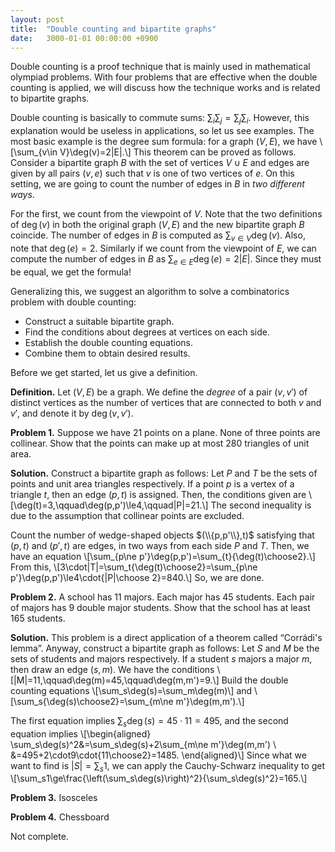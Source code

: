 ```yaml
---
layout: post
title:  "Double counting and bipartite graphs"
date:   3000-01-01 00:00:00 +0900
---
```


Double counting is a proof technique that is mainly used in mathematical olympiad problems.
With four problems that are effective when the double counting is applied, we will discuss how the technique works and is related to bipartite graphs.

<!-- more -->

Double counting is basically to commute sums: $\sum_i\sum_j=\sum_j\sum_i$.
However, this explanation would be useless in applications, so let us see examples.
The most basic example is the degree sum formula: for a graph $(V,E)$, we have
\\[\sum_{v\in V}\deg(v)=2|E|.\\]
This theorem can be proved as follows.
Consider a bipartite graph $B$ with the set of vertices $V\cup E$ and edges are given by all pairs $(v,e)$ such that $v$ is one of two vertices of $e$.
On this setting, we are going to count the number of edges in $B$ in <i>two different ways</i>.

For the first, we count from the viewpoint of $V$.
Note that the two definitions of $\deg(v)$ in both the original graph $(V,E)$ and the new bipartite graph $B$ coincide.
The number of edges in $B$ is computed as $\sum_{v\in V}\deg(v)$.
Also, note that $\deg(e)=2$.
Similarly if we count from the viewpoint of $E$, we can compute the number of edges in $B$ as $\sum_{e\in E}\deg(e)=2|E|$.
Since they must be equal, we get the formula!

Generalizing this, we suggest an algorithm to solve a combinatorics problem with double counting:
- Construct a suitable bipartite graph.
- Find the conditions about degrees at vertices on each side.
- Establish the double counting equations.
- Combine them to obtain desired results.

Before we get started, let us give a definition.

<b>Definition.</b>
Let $(V,E)$ be a graph.
We define the <i>degree</i> of a pair $(v,v')$ of distinct vertices as the number of vertices that are connected to both $v$ and $v'$, and denote it by $\deg(v,v')$.

<b>Problem 1.</b>
Suppose we have 21 points on a plane.
None of three points are collinear.
Show that the points can make up at most 280 triangles of unit area.

<b>Solution.</b>
Construct a bipartite graph as follows:
Let $P$ and $T$ be the sets of points and unit area triangles respectively.
If a point $p$ is a vertex of a triangle $t$, then an edge $(p,t)$ is assigned.
Then, the conditions given are
\\[\deg(t)=3,\qquad\deg(p,p')\le4,\qquad|P|=21.\\]
The second inequality is due to the assumption that collinear points are excluded.

Count the number of wedge-shaped objects $(\\{p,p'\\},t)$ satisfying that $(p,t)$ and $(p',t)$ are edges, in two ways from each side $P$ and $T$.
Then, we have an equation
\\[\sum_{p\ne p'}\deg(p,p')=\sum_{t}{\deg(t)\choose2}.\\]
From this,
\\[3\cdot|T|=\sum_t{\deg(t)\choose2}=\sum_{p\ne p'}\deg(p,p')\le4\cdot{|P|\choose 2}=840.\\]
So, we are done.

<b>Problem 2.</b>
A school has 11 majors.
Each major has 45 students.
Each pair of majors has 9 double major students.
Show that the school has at least 165 students.

<b>Solution.</b>
This problem is a direct application of a theorem called &ldquo;Corr&aacute;di's lemma&rdquo;.
Anyway, construct a bipartite graph as follows:
Let $S$ and $M$ be the sets of students and majors respectively.
If a student $s$ majors a major $m$, then draw an edge $(s,m)$.
We have the conditions
\\[|M|=11,\qquad\deg(m)=45,\qquad\deg(m,m')=9.\\]
Build the double counting equations
\\[\sum_s\deg(s)=\sum_m\deg(m)\\]
and
\\[\sum_s{\deg(s)\choose2}=\sum_{m\ne m'}\deg(m,m').\\]

The first equation implies $\sum_s\deg(s)=45\cdot11=495$, and the second equation implies
\\[\begin{aligned}
\sum_s\deg(s)^2&=\sum_s\deg(s)+2\sum_{m\ne m'}\deg(m,m') \\\
&=495+2\cdot9\cdot{11\choose2}=1485.
\end{aligned}\\]
Since what we want to find is $|S|=\sum_s1$, we can apply the Cauchy-Schwarz inequality to get
\\[\sum_s1\ge\frac{\left(\sum_s\deg(s)\right)^2}{\sum_s\deg(s)^2}=165.\\]


<b>Problem 3.</b>
Isosceles

<b>Problem 4.</b>
Chessboard

Not complete.